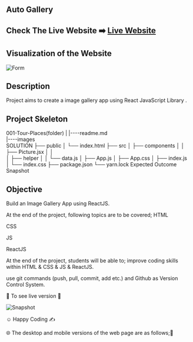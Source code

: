 ## Auto Gallery

## Check The Live Website :arrow_right: [Live Website](https://auto-gallery.netlify.app)
## Visualization of the Website
![Form](./Documents/video/video_1.gif)

## Description
Project aims to create a image gallery app using React JavaScript Library .

## Project Skeleton
001-Tour-Places(folder)
|
|----readme.md       
|----images       
SOLUTION
├── public
│     └── index.html
├── src
│    ├── components
│    │       ├── Picture.jsx
│    │     
│    ├── helper
│    │       └── data.js
│    ├── App.js
│    ├── App.css
│    ├── index.js
│    └── index.css
├── package.json
└── yarn.lock
Expected Outcome
Snapshot

## Objective
Build an Image Gallery App using ReactJS.

At the end of the project, following topics are to be covered;
HTML

CSS

JS

ReactJS

At the end of the project, students will be able to;
improve coding skills within HTML & CSS & JS & ReactJS.

use git commands (push, pull, commit, add etc.) and Github as Version Control System.

🔗 To see live version 🎯



![Snapshot](./Documents/video/video_1.gif)


☺ Happy Coding ✍



🌐 The desktop and mobile versions of the web page are as follows;🧭














